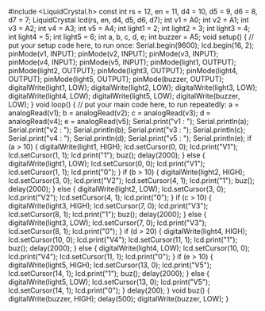 
#include <LiquidCrystal.h>
const int rs = 12, en = 11, d4 = 10, d5 = 9, d6 = 8, d7 = 7;
LiquidCrystal lcd(rs, en, d4, d5, d6, d7);
int v1 = A0;
int v2 = A1;
int v3 = A2;
int v4 = A3;
int v5 = A4;
int light1 = 2;
int light2 = 3;
int light3 = 4;
int light4 = 5;
int light5 = 6;
int a, b, c, d, e;
int buzzer = A5;
void setup() {
// put your setup code here, to run once:
Serial.begin(9600);
lcd.begin(16, 2);
pinMode(v1, INPUT);
pinMode(v2, INPUT);
pinMode(v3, INPUT);
pinMode(v4, INPUT);
pinMode(v5, INPUT);
pinMode(light1, OUTPUT);
pinMode(light2, OUTPUT);
pinMode(light3, OUTPUT);
pinMode(light4, OUTPUT);
pinMode(light5, OUTPUT);
pinMode(buzzer, OUTPUT);
digitalWrite(light1, LOW);
digitalWrite(light2, LOW);
digitalWrite(light3, LOW);
digitalWrite(light4, LOW);
digitalWrite(light5, LOW);
digitalWrite(buzzer, LOW);
}
void loop() {
// put your main code here, to run repeatedly:
a = analogRead(v1);
b = analogRead(v2);
c = analogRead(v3);
d = analogRead(v4);
e = analogRead(v5);
Serial.print("v1
: ");
Serial.println(a);
Serial.print("v2
: ");
Serial.println(b);
Serial.print("v3
: ");
Serial.println(c);
Serial.print("v4
: ");
Serial.println(d);
Serial.print("v5
: ");
Serial.println(e);
if (a > 10) {
digitalWrite(light1, HIGH);
lcd.setCursor(0, 0);
lcd.print("V1");
lcd.setCursor(1, 1);
lcd.print("1");
buz();
delay(2000);
} else
{
digitalWrite(light1, LOW);
lcd.setCursor(0, 0);
lcd.print("V1");
lcd.setCursor(1, 1);
lcd.print("0");
}
if (b > 10) {
digitalWrite(light2, HIGH);
lcd.setCursor(3, 0);
lcd.print("V2");
lcd.setCursor(4, 1);
lcd.print("1");
buz();
delay(2000);
} else
{
digitalWrite(light2, LOW);
lcd.setCursor(3, 0);
lcd.print("V2");
lcd.setCursor(4, 1);
lcd.print("0");
}
if (c > 10) {
digitalWrite(light3, HIGH);
lcd.setCursor(7, 0);
lcd.print("V3");
lcd.setCursor(8, 1);
lcd.print("1");
buz();
delay(2000);
} else
{
digitalWrite(light3, LOW);
lcd.setCursor(7, 0);
lcd.print("V3");
lcd.setCursor(8, 1);
lcd.print("0");
}
if (d > 20) {
digitalWrite(light4, HIGH);
lcd.setCursor(10, 0);
lcd.print("V4");
lcd.setCursor(11, 1);
lcd.print("1");
buz();
delay(2000);
} else
{
digitalWrite(light4, LOW);
lcd.setCursor(10, 0);
lcd.print("V4");
lcd.setCursor(11, 1);
lcd.print("0");
}
if (e > 10) {
digitalWrite(light5, HIGH);
lcd.setCursor(13, 0);
lcd.print("V5");
lcd.setCursor(14, 1);
lcd.print("1");
buz();
delay(2000);
} else
{
digitalWrite(light5, LOW);
lcd.setCursor(13, 0);
lcd.print("V5");
lcd.setCursor(14, 1);
lcd.print("0");
}
delay(200);
}
void buz() {
digitalWrite(buzzer, HIGH);
delay(500);
digitalWrite(buzzer, LOW);
}
